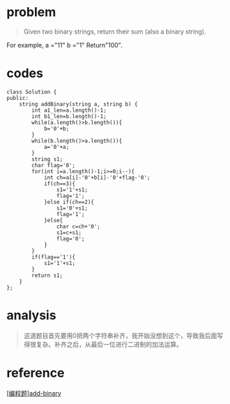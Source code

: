 # problem
> Given two binary strings, return their sum (also a binary string).

For example,
a ="11"
b ="1"
Return"100".

# codes
```
class Solution {
public:
    string addBinary(string a, string b) {
        int a1_len=a.length()-1;
        int b1_len=b.length()-1;
        while(a.length()>b.length()){
            b='0'+b;
        }
        while(b.length()>a.length()){
            a='0'+a;
        }
        string s1;
        char flag='0';
        for(int i=a.length()-1;i>=0;i--){
            int ch=a[i]-'0'+b[i]-'0'+flag-'0';
            if(ch==3){
                s1='1'+s1;
                flag='1';
            }else if(ch==2){
                s1='0'+s1;
                flag='1';
            }else{
                char c=ch+'0';
                s1=c+s1;
                flag='0';
            }
        }
        if(flag=='1'){
            s1='1'+s1;
        }
        return s1;
    }
};

```

# analysis
>这道题目首先要用0把两个字符串补齐，我开始没想到这个，导致我后面写得很复杂。补齐之后，从最后一位进行二进制的加法运算。

# reference
[[编程题]add-binary][1]

[1]: https://www.nowcoder.com/questionTerminal/c8c9f42c19194aa88781efefef4df44b
